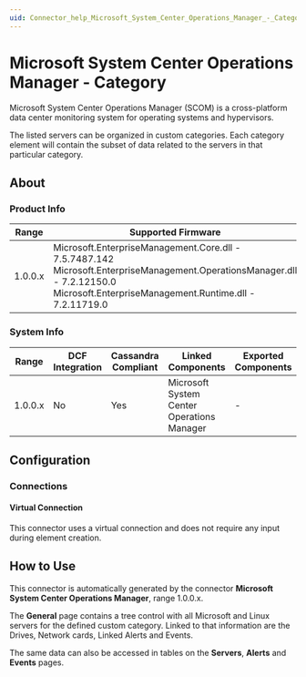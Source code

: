 ```yaml
---
uid: Connector_help_Microsoft_System_Center_Operations_Manager_-_Category
---
```


# Microsoft System Center Operations Manager - Category

Microsoft System Center Operations Manager (SCOM) is a cross-platform data center monitoring system for operating systems and hypervisors.

The listed servers can be organized in custom categories. Each category element will contain the subset of data related to the servers in that particular category.

## About

### Product Info

| **Range** | **Supported Firmware**                                                                                                                                                             |
|-----------|------------------------------------------------------------------------------------------------------------------------------------------------------------------------------------|
| 1.0.0.x   | Microsoft.EnterpriseManagement.Core.dll - 7.5.7487.142 Microsoft.EnterpriseManagement.OperationsManager.dll - 7.2.12150.0 Microsoft.EnterpriseManagement.Runtime.dll - 7.2.11719.0 |

### System Info

| **Range** | **DCF Integration** | **Cassandra Compliant** | **Linked Components**                      | **Exported Components** |
|-----------|---------------------|-------------------------|--------------------------------------------|-------------------------|
| 1.0.0.x   | No                  | Yes                     | Microsoft System Center Operations Manager | \-                      |

## Configuration

### Connections

#### Virtual Connection

This connector uses a virtual connection and does not require any input during element creation.

## How to Use

This connector is automatically generated by the connector **Microsoft System Center Operations Manager**, range 1.0.0.x.

The **General** page contains a tree control with all Microsoft and Linux servers for the defined custom category. Linked to that information are the Drives, Network cards, Linked Alerts and Events.

The same data can also be accessed in tables on the **Servers**, **Alerts** and **Events** pages.
